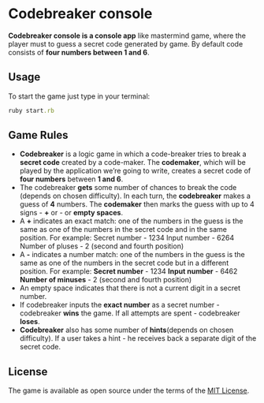 # Codebreaker console

**Codebreaker console is a console app** like mastermind game, where the player must to guess a secret code generated by game. By default code consists of **four numbers between 1 and 6**.

## Usage

To start the game just type in your terminal:
```ruby
ruby start.rb
```
## Game Rules
* **Codebreaker** is a logic game in which a code-breaker tries to break a **secret code** created by a code-maker. The **codemaker**, which will be played by the application we’re going to write, creates a secret code of **four numbers** between **1 and 6**.
* The codebreaker **gets** some number of chances to break the code (depends on chosen difficulty). In each turn, the **codebreaker** makes a guess of **4** numbers. The **codemaker** then marks the guess with up to 4 signs - **+** or - or **empty spaces**.
* A **+** indicates an exact match: one of the numbers in the guess is the same as one of the numbers in the secret code and in the same position. For example:
Secret number - 1234
Input number - 6264
Number of pluses - 2 (second and fourth position)
* A **-** indicates a number match: one of the numbers in the guess is the same as one of the numbers in the secret code but in a different position. For example:
**Secret number** - 1234
**Input number** - 6462
**Number of minuses** - 2 (second and fourth position)
* An empty space indicates that there is not a current digit in a secret number.
* If codebreaker inputs the **exact number** as a secret number - codebreaker **wins** the game. If all attempts are spent - codebreaker **loses**.
* **Codebreaker** also has some number of **hints**(depends on chosen difficulty). If a user takes a hint - he receives back a separate digit of the secret code.

## License

The game is available as open source under the terms of the [MIT License](https://opensource.org/licenses/MIT).
